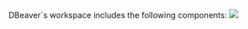 DBeaver`s workspace includes the following components:
<img src="https://www.dropbox.com/s/hxkbuw6r7a8dmw6/UI%20with%20markup.png?raw=1">
